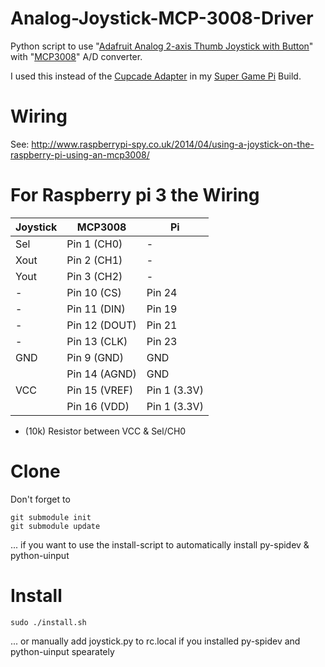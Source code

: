 # Analog-Joystick-MCP-3008-Driver
Python script to use "[Adafruit Analog 2-axis Thumb Joystick with Button](https://www.adafruit.com/product/512)" with "[MCP3008](https://www.adafruit.com/product/856)" A/D converter.

I used this instead of the [Cupcade Adapter](https://www.adafruit.com/product/1916) in my [Super Game Pi](https://learn.adafruit.com/super-game-pi/overview) Build.

# Wiring
See: http://www.raspberrypi-spy.co.uk/2014/04/using-a-joystick-on-the-raspberry-pi-using-an-mcp3008/

# For Raspberry pi 3 the Wiring 
| Joystick | MCP3008       | Pi           |
|----------|---------------|--------------|
| Sel      | Pin 1 (CH0)   | -            |
| Xout     | Pin 2 (CH1)   | -            |
| Yout     | Pin 3 (CH2)   | -            |
| -        | Pin 10 (CS)   | Pin 24       |
| -        | Pin 11 (DIN)  | Pin 19       |
| -        | Pin 12 (DOUT) | Pin 21       |
| -        | Pin 13 (CLK)  | Pin 23       |
| GND      | Pin 9 (GND)   | GND          |
|          | Pin 14 (AGND) | GND          |
| VCC      | Pin 15 (VREF) | Pin 1 (3.3V) |
|          | Pin 16 (VDD)  | Pin 1 (3.3V) |

+ (10k) Resistor between VCC & Sel/CH0

# Clone
Don't forget to
```
git submodule init
git submodule update
```
... if you want to use the install-script to automatically install py-spidev & python-uinput

# Install
```
sudo ./install.sh
```
... or manually add joystick.py to rc.local if you installed py-spidev and python-uinput spearately
